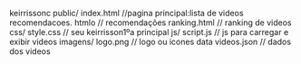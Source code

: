 keirrissonc
public/
index.html //pagina principal:lista de videos
recomendacoes. htmlo // recomendações
ranking.html // ranking de videos
css/
style.css // seu keirrisson1ºa principal
js/
script.js // js para carregar e exibir videos
imagens/ logo.png // logo ou icones
data
videos.json // dados dos videos